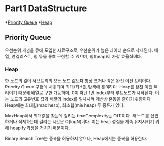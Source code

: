 # Part1 DataStructure
*[Priority Queue](#priority-queue)
 *[Heap](#heap)

## Priority Queue
우선순위 개념을 큐에 도입한 자료구조로, 우선순위가 높은 데이터 순으로 삭제된다. 배열, 연결리스트, 힙 등을 통해 구현할 수 있으며, 힙(heap)이 가장 효율적이다. 

### Heap
한 노드의 값이 서브트리의 모든 노드 값보다 항상 크거나 작은 완전 이진 트리이다. Priority Queue 구현에 사용되며 최대/최소값 탐색에 용이하다. Heap은 완전 이진 트리이기 때문에 배열로 구현 가능하며, 0이 아닌 1번 index부터 루트노드가 
시작된다. 이는 노드의 고유번호 값과 배열의 index를 일치시켜 계산상 혼동을 줄이기 위함이다 Heap에는 최대힙(max heap), 최소힙(min heap) 두 종류가 있다.

MaxHeap에서 최대값을 찾는데 걸리는 timeComplexity는 O(1)이다. 새 노드를 삽입하거나 삭제하는데 걸리는 시간은 O(logN)이다. 이는 heap 성질을 계속 유지시키기 위해 heapify 과정을 거치기 때문이다. 


Binary Search Tree는 중복을 허용하지 않으나, Heap에서는 중복을 허용한다.
